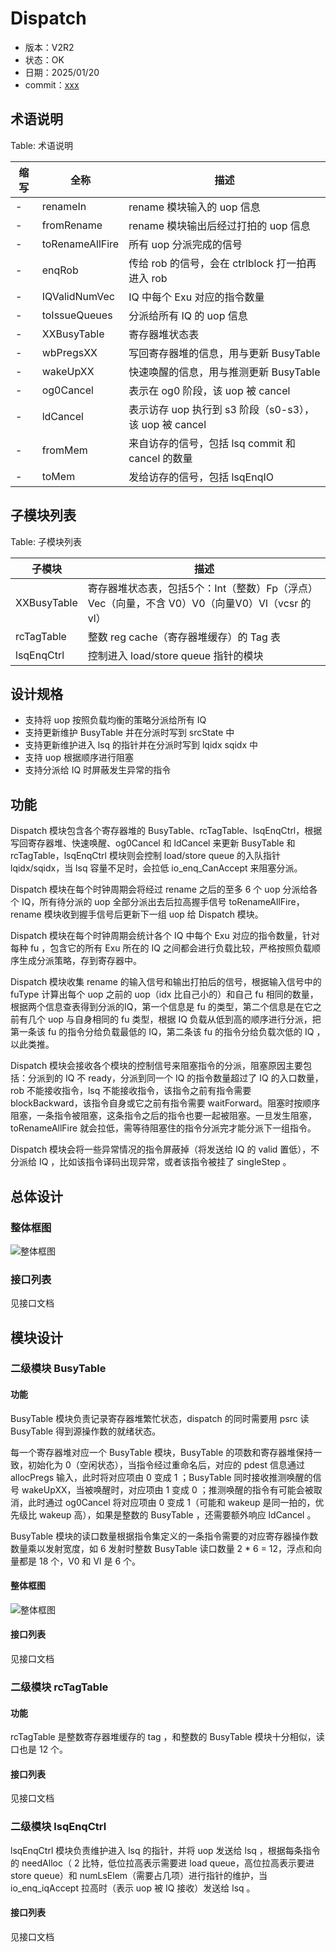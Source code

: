 # Dispatch

- 版本：V2R2
- 状态：OK
- 日期：2025/01/20
- commit：[xxx](https://github.com/OpenXiangShan/XiangShan/tree/xxx)

## 术语说明

Table: 术语说明

| 缩写  | 全称              | 描述                                       |
| --- | --------------- | ---------------------------------------- |
| -   | renameIn        | rename 模块输入的 uop 信息                      |
| -   | fromRename      | rename 模块输出后经过打拍的 uop 信息                 |
| -   | toRenameAllFire | 所有 uop 分派完成的信号                           |
| -   | enqRob          | 传给 rob 的信号，会在 ctrlblock 打一拍再进入 rob       |
| -   | IQValidNumVec   | IQ 中每个 Exu 对应的指令数量                       |
| -   | toIssueQueues   | 分派给所有 IQ 的 uop 信息                        |
| -   | XXBusyTable     | 寄存器堆状态表                                  |
| -   | wbPregsXX       | 写回寄存器堆的信息，用与更新 BusyTable                 |
| -   | wakeUpXX        | 快速唤醒的信息，用与推测更新 BusyTable                 |
| -   | og0Cancel       | 表示在 og0 阶段，该 uop 被 cancel                |
| -   | ldCancel        | 表示访存 uop 执行到 s3 阶段（s0-s3），该 uop 被 cancel |
| -   | fromMem         | 来自访存的信号，包括 lsq commit 和 cancel 的数量       |
| -   | toMem           | 发给访存的信号，包括 lsqEnqIO                      |

## 子模块列表

Table: 子模块列表

| 子模块         | 描述                                                           |
| ----------- | ------------------------------------------------------------ |
| XXBusyTable | 寄存器堆状态表，包括5个：Int（整数）Fp（浮点）Vec（向量，不含 V0）V0（向量V0）Vl（vcsr 的 vl） |
| rcTagTable  | 整数 reg cache（寄存器堆缓存）的 Tag 表                                  |
| lsqEnqCtrl  | 控制进入 load/store queue 指针的模块                                  |

## 设计规格

- 支持将 uop 按照负载均衡的策略分派给所有 IQ
- 支持更新维护 BusyTable 并在分派时写到 srcState 中
- 支持更新维护进入 lsq 的指针并在分派时写到 lqidx sqidx 中
- 支持 uop 根据顺序进行阻塞
- 支持分派给 IQ 时屏蔽发生异常的指令

## 功能

Dispatch 模块包含各个寄存器堆的 BusyTable、rcTagTable、lsqEnqCtrl，根据写回寄存器堆、快速唤醒、og0Cancel 和
ldCancel 来更新 BusyTable 和 rcTagTable，lsqEnqCtrl 模块则会控制 load/store queue 的入队指针
lqidx/sqidx，当 lsq 容量不足时，会拉低 io_enq_CanAccept 来阻塞分派。

Dispatch 模块在每个时钟周期会将经过 rename 之后的至多 6 个 uop 分派给各个 IQ，所有待分派的 uop 全部分派出去后拉高握手信号
toRenameAllFire，rename 模块收到握手信号后更新下一组 uop 给 Dispatch 模块。

Dispatch 模块在每个时钟周期会统计各个 IQ 中每个 Exu 对应的指令数量，针对每种 fu ，包含它的所有 Exu 所在的 IQ
之间都会进行负载比较，严格按照负载顺序生成分派策略，存到寄存器中。

Dispatch 模块收集 rename 的输入信号和输出打拍后的信号，根据输入信号中的 fuType 计算出每个 uop 之前的 uop（idx
比自己小的）和自己 fu 相同的数量，根据两个信息查表得到分派的IQ，第一个信息是 fu 的类型，第二个信息是在它之前有几个 uop 与自身相同的 fu
类型，根据 IQ 负载从低到高的顺序进行分派，把第一条该 fu 的指令分给负载最低的 IQ，第二条该 fu 的指令分给负载次低的 IQ ，以此类推。

Dispatch 模块会接收各个模块的控制信号来阻塞指令的分派，阻塞原因主要包括：分派到的 IQ 不 ready，分派到同一个 IQ 的指令数量超过了 IQ
的入口数量，rob 不能接收指令，lsq 不能接收指令，该指令之前有指令需要 blockBackward，该指令自身或它之前有指令需要
waitForward。阻塞时按顺序阻塞，一条指令被阻塞，这条指令之后的指令也要一起被阻塞。一旦发生阻塞，toRenameAllFire
就会拉低，需等待阻塞住的指令分派完才能分派下一组指令。

Dispatch 模块会将一些异常情况的指令屏蔽掉（将发送给 IQ 的 valid 置低），不分派给 IQ ，比如该指令译码出现异常，或者该指令被挂了
singleStep 。


## 总体设计

### 整体框图

![整体框图](./figure/dispatch.svg)

### 接口列表

见接口文档

## 模块设计

### 二级模块 BusyTable

#### 功能

BusyTable 模块负责记录寄存器堆繁忙状态，dispatch 的同时需要用 psrc 读 BusyTable 得到源操作数的就绪状态。

每一个寄存器堆对应一个 BusyTable 模块，BusyTable 的项数和寄存器堆保持一致，初始化为 0（空闲状态），当指令经过重命名后，对应的 pdest
信息通过 allocPregs 输入，此时将对应项由 0 变成 1 ；BusyTable 同时接收推测唤醒的信号 wakeUpXX，当被唤醒时，对应项由 1
变成 0 ；推测唤醒的指令有可能会被取消，此时通过 og0Cancel 将对应项由 0 变成 1（可能和 wakeup 是同一拍的，优先级比 wakeup
高），如果是整数的 BusyTable ，还需要额外响应 ldCancel 。

BusyTable 模块的读口数量根据指令集定义的一条指令需要的对应寄存器操作数数量乘以发射宽度，如 6 发射时整数 BusyTable 读口数量 2 * 6
= 12，浮点和向量都是 18 个，V0 和 Vl 是 6 个。

#### 整体框图

![整体框图](./figure/busyTable.svg)

#### 接口列表

见接口文档

### 二级模块 rcTagTable

#### 功能

rcTagTable 是整数寄存器堆缓存的 tag ，和整数的 BusyTable 模块十分相似，读口也是 12 个。


#### 接口列表

见接口文档

### 二级模块 lsqEnqCtrl

lsqEnqCtrl 模块负责维护进入 lsq 的指针，并将 uop 发送给 lsq ，根据每条指令的 needAlloc（ 2 比特，低位拉高表示需要进
load queue，高位拉高表示要进 store queue）和 numLsElem（需要占几项）进行指针的维护，当 io_enq_iqAccept
拉高时（表示 uop 被 IQ 接收）发送给 lsq 。


#### 接口列表

见接口文档
